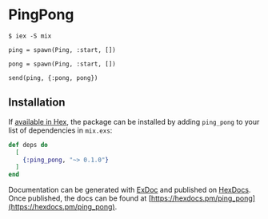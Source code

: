 # PingPong



```
$ iex -S mix

ping = spawn(Ping, :start, [])

pong = spawn(Ping, :start, [])

send(ping, {:pong, pong})
```

## Installation

If [available in Hex](https://hex.pm/docs/publish), the package can be installed
by adding `ping_pong` to your list of dependencies in `mix.exs`:

```elixir
def deps do
  [
    {:ping_pong, "~> 0.1.0"}
  ]
end
```

Documentation can be generated with [ExDoc](https://github.com/elixir-lang/ex_doc)
and published on [HexDocs](https://hexdocs.pm). Once published, the docs can
be found at [https://hexdocs.pm/ping_pong](https://hexdocs.pm/ping_pong).

